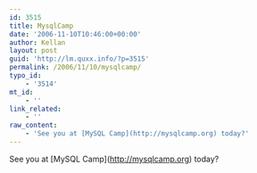 ```yaml
---
id: 3515
title: MysqlCamp
date: '2006-11-10T10:46:00+00:00'
author: Kellan
layout: post
guid: 'http://lm.quxx.info/?p=3515'
permalink: /2006/11/10/mysqlcamp/
typo_id:
    - '3514'
mt_id:
    - ''
link_related:
    - ''
raw_content:
    - 'See you at [MySQL Camp](http://mysqlcamp.org) today?'
---
```


See you at \[MySQL Camp\](http://mysqlcamp.org) today?